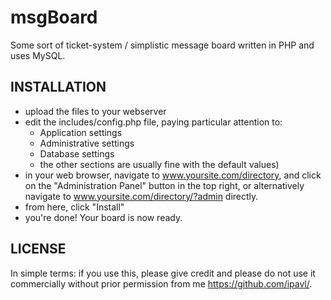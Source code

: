 msgBoard
========

Some sort of ticket-system / simplistic message board written in PHP and uses MySQL.

INSTALLATION
------------

 - upload the files to your webserver
 - edit the includes/config.php file, paying particular attention to:
	- Application settings
	- Administrative settings
	- Database settings
   * the other sections are usually fine with the default values)
 - in your web browser, navigate to www.yoursite.com/directory, and click on the
   "Administration Panel" button in the top right, or alternatively navigate to
   www.yoursite.com/directory/?admin directly.
 - from here, click "Install"
 - you're done! Your board is now ready.

LICENSE
-------

In simple terms: if you use this, please give credit and please do not use it commercially
without prior permission from me <https://github.com/ipavl/>.